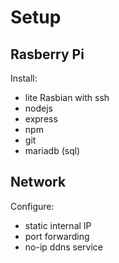 # Setup
## Rasberry Pi
Install:
- lite Rasbian with ssh
- nodejs
- express
- npm
- git
- mariadb (sql)

## Network
Configure:
- static internal IP
- port forwarding
- no-ip ddns service
